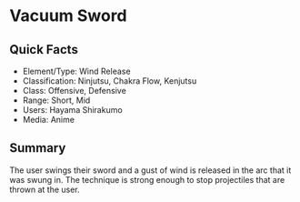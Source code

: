 # Vacuum Sword

## Quick Facts
- Element/Type: Wind Release
- Classification: Ninjutsu, Chakra Flow, Kenjutsu
- Class: Offensive, Defensive
- Range: Short, Mid
- Users: Hayama Shirakumo
- Media: Anime

## Summary
The user swings their sword and a gust of wind is released in the arc that it was swung in. The technique is strong enough to stop projectiles that are thrown at the user.
